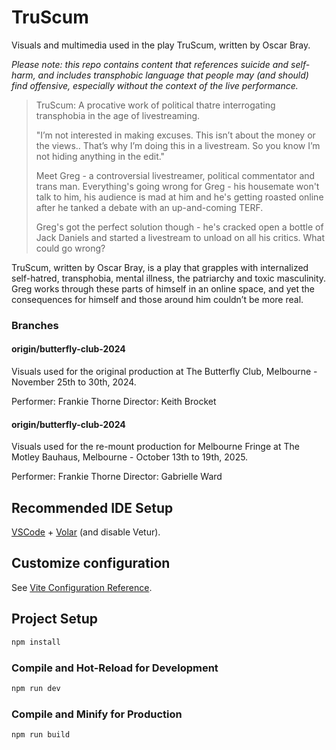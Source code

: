 # TruScum
Visuals and multimedia used in the play TruScum, written by Oscar Bray.

*Please note: this repo contains content that references suicide and self-harm, and includes transphobic language that people may (and should) find offensive, especially without the context of the live performance.*

>TruScum: A procative work of political thatre interrogating transphobia in the age of livestreaming.
>
>"I’m not interested in making excuses. This isn’t about the money or the views.. That’s why I’m doing this in a livestream. So you know I’m not hiding anything in the edit."
>
>Meet Greg - a controversial livestreamer, political commentator and trans man. Everything's going wrong for Greg - his housemate won't talk to him, his audience is mad at him and he's getting roasted online after he tanked a debate with an up-and-coming TERF.
>
>Greg's got the perfect solution though - he's cracked open a bottle of Jack Daniels and started a livestream to unload on all his critics. What could go wrong?

TruScum, written by Oscar Bray, is a play that grapples with internalized self-hatred, transphobia, mental illness, the patriarchy and toxic masculinity. Greg works through these parts of himself in an online space, and yet the consequences for himself and those around him couldn’t be more real.

### Branches
#### origin/butterfly-club-2024
Visuals used for the original production at The Butterfly Club, Melbourne - November 25th to 30th, 2024.

Performer: Frankie Thorne
Director: Keith Brocket


#### origin/butterfly-club-2024
Visuals used for the re-mount production for Melbourne Fringe at The Motley Bauhaus, Melbourne - October 13th to 19th, 2025.

Performer: Frankie Thorne
Director: Gabrielle Ward

## Recommended IDE Setup

[VSCode](https://code.visualstudio.com/) + [Volar](https://marketplace.visualstudio.com/items?itemName=Vue.volar) (and disable Vetur).

## Customize configuration

See [Vite Configuration Reference](https://vite.dev/config/).

## Project Setup

```sh
npm install
```

### Compile and Hot-Reload for Development

```sh
npm run dev
```

### Compile and Minify for Production

```sh
npm run build
```
